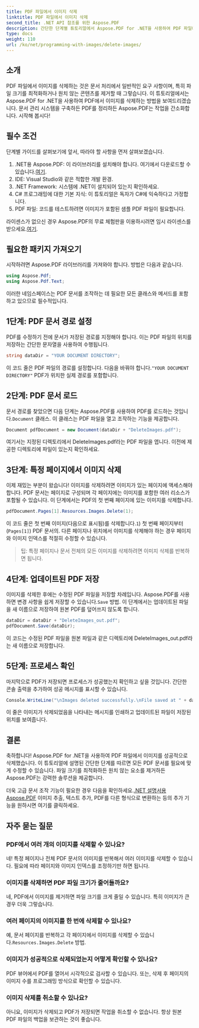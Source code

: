 ```yaml
---
title: PDF 파일에서 이미지 삭제
linktitle: PDF 파일에서 이미지 삭제
second_title: .NET API 참조를 위한 Aspose.PDF
description: 간단한 단계별 튜토리얼에서 Aspose.PDF for .NET을 사용하여 PDF 파일에서 이미지를 삭제하는 방법을 알아보세요. 원치 않는 이미지를 쉽게 제거하여 PDF를 최적화하세요.
type: docs
weight: 110
url: /ko/net/programming-with-images/delete-images/
---
```

## 소개

PDF 파일에서 이미지를 삭제하는 것은 문서 처리에서 일반적인 요구 사항이며, 특히 파일 크기를 최적화하거나 원치 않는 콘텐츠를 제거할 때 그렇습니다. 이 튜토리얼에서는 Aspose.PDF for .NET을 사용하여 PDF에서 이미지를 삭제하는 방법을 보여드리겠습니다. 문서 관리 시스템을 구축하든 PDF를 정리하든 Aspose.PDF는 작업을 간소화합니다. 시작해 봅시다!

## 필수 조건

단계별 가이드를 살펴보기에 앞서, 따라야 할 사항을 먼저 살펴보겠습니다.

1.  .NET용 Aspose.PDF: 이 라이브러리를 설치해야 합니다. 여기에서 다운로드할 수 있습니다.[여기](https://releases.aspose.com/pdf/net/).
2. IDE: Visual Studio와 같은 적합한 개발 환경.
3. .NET Framework: 시스템에 .NET이 설치되어 있는지 확인하세요.
4. C# 프로그래밍에 대한 기본 지식: 이 튜토리얼은 독자가 C#에 익숙하다고 가정합니다.
5. PDF 파일: 코드를 테스트하려면 이미지가 포함된 샘플 PDF 파일이 필요합니다.

 라이센스가 없으신 경우 Aspose.PDF의 무료 체험판을 이용하시려면 임시 라이센스를 받으세요.[여기](https://purchase.aspose.com/temporary-license/).

## 필요한 패키지 가져오기

시작하려면 Aspose.PDF 라이브러리를 가져와야 합니다. 방법은 다음과 같습니다.

```csharp
using Aspose.Pdf;
using Aspose.Pdf.Text;
```

이러한 네임스페이스는 PDF 문서를 조작하는 데 필요한 모든 클래스와 메서드를 포함하고 있으므로 필수적입니다.

## 1단계: PDF 문서 경로 설정

PDF를 수정하기 전에 문서가 저장된 경로를 지정해야 합니다. 이는 PDF 파일의 위치를 저장하는 간단한 문자열을 사용하여 수행됩니다.

```csharp
string dataDir = "YOUR DOCUMENT DIRECTORY";
```

 이 코드 줄은 PDF 파일의 경로를 설정합니다. 다음을 바꿔야 합니다.`"YOUR DOCUMENT DIRECTORY"` PDF가 위치한 실제 경로를 포함합니다.

## 2단계: PDF 문서 로드

 문서 경로를 찾았으면 다음 단계는 Aspose.PDF를 사용하여 PDF를 로드하는 것입니다.`Document` 클래스. 이 클래스는 PDF 파일을 열고 조작하는 기능을 제공합니다.

```csharp
Document pdfDocument = new Document(dataDir + "DeleteImages.pdf");
```

여기서는 지정된 디렉토리에서 DeleteImages.pdf라는 PDF 파일을 엽니다. 이전에 제공한 디렉토리에 파일이 있는지 확인하세요.

## 3단계: 특정 페이지에서 이미지 삭제

이제 재밌는 부분이 왔습니다! 이미지를 삭제하려면 이미지가 있는 페이지에 액세스해야 합니다. PDF 문서는 페이지로 구성되며 각 페이지에는 이미지를 포함한 여러 리소스가 포함될 수 있습니다. 이 단계에서는 PDF의 첫 번째 페이지에 있는 이미지를 삭제합니다.

```csharp
pdfDocument.Pages[1].Resources.Images.Delete(1);
```

 이 코드 줄은 첫 번째 이미지(다음으로 표시됨)를 삭제합니다.`1`) 첫 번째 페이지부터 (`Pages[1]`) PDF 문서의. 다른 페이지나 위치에서 이미지를 삭제해야 하는 경우 페이지와 이미지 인덱스를 적절히 수정할 수 있습니다.

> 팁: 특정 페이지나 문서 전체의 모든 이미지를 삭제하려면 이미지 삭제를 반복하면 됩니다.

## 4단계: 업데이트된 PDF 저장

 이미지를 삭제한 후에는 수정된 PDF 파일을 저장할 차례입니다. Aspose.PDF를 사용하면 변경 사항을 쉽게 저장할 수 있습니다.`Save` 방법. 이 단계에서는 업데이트된 파일을 새 이름으로 저장하여 원본 PDF를 덮어쓰지 않도록 합니다.

```csharp
dataDir = dataDir + "DeleteImages_out.pdf";
pdfDocument.Save(dataDir);
```

이 코드는 수정된 PDF 파일을 원본 파일과 같은 디렉토리에 DeleteImages_out.pdf라는 새 이름으로 저장합니다.

## 5단계: 프로세스 확인

마지막으로 PDF가 저장되면 프로세스가 성공했는지 확인하고 싶을 것입니다. 간단한 콘솔 출력을 추가하여 성공 메시지를 표시할 수 있습니다.

```csharp
Console.WriteLine("\nImages deleted successfully.\nFile saved at " + dataDir);
```

이 줄은 이미지가 삭제되었음을 나타내는 메시지를 인쇄하고 업데이트된 파일이 저장된 위치를 보여줍니다.

## 결론

축하합니다! Aspose.PDF for .NET을 사용하여 PDF 파일에서 이미지를 성공적으로 삭제했습니다. 이 튜토리얼에 설명된 간단한 단계를 따르면 모든 PDF 문서를 필요에 맞게 수정할 수 있습니다. 파일 크기를 최적화하든 원치 않는 요소를 제거하든 Aspose.PDF는 강력한 솔루션을 제공합니다.

 더욱 고급 문서 조작 기능이 필요한 경우 다음을 확인하세요.[.NET 설명서용 Aspose.PDF](https://reference.aspose.com/pdf/net/) 이미지 추출, 텍스트 추가, PDF를 다른 형식으로 변환하는 등의 추가 기능을 원하시면 여기를 클릭하세요.

## 자주 묻는 질문

### PDF에서 여러 개의 이미지를 삭제할 수 있나요?
네! 특정 페이지나 전체 PDF 문서의 이미지를 반복해서 여러 이미지를 삭제할 수 있습니다. 필요에 따라 페이지와 이미지 인덱스를 조정하기만 하면 됩니다.

### 이미지를 삭제하면 PDF 파일 크기가 줄어들까요?
네, PDF에서 이미지를 제거하면 파일 크기를 크게 줄일 수 있습니다. 특히 이미지가 큰 경우 더욱 그렇습니다.

### 여러 페이지의 이미지를 한 번에 삭제할 수 있나요?
 예, 문서 페이지를 반복하고 각 페이지에서 이미지를 삭제할 수 있습니다.`Resources.Images.Delete` 방법.

### 이미지가 성공적으로 삭제되었는지 어떻게 확인할 수 있나요?
PDF 뷰어에서 PDF를 열어서 시각적으로 검사할 수 있습니다. 또는, 삭제 후 페이지의 이미지 수를 프로그래밍 방식으로 확인할 수 있습니다.

### 이미지 삭제를 취소할 수 있나요?
아니요, 이미지가 삭제되고 PDF가 저장되면 작업을 취소할 수 없습니다. 항상 원본 PDF 파일의 백업을 보관하는 것이 좋습니다.